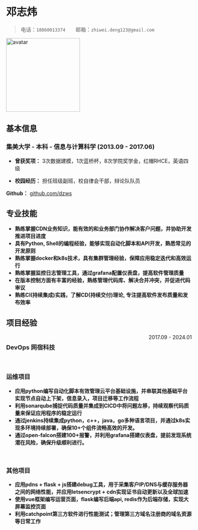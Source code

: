 # 邓志炜

> 电话：`18860013374`&emsp;&emsp;邮箱：`zhiwei.deng123@gmail.com`

<img src="https://avatars.githubusercontent.com/u/583231?v=4" alt="avatar" width="200" height="200">

## 基本信息

### 集美大学 - 本科 - 信息与计算科学 (2013.09 - 2017.06)

- **曾获奖项：** 3次数据建模，1次蓝桥杯，8次学院奖学金，红帽RHCE，英语四级

- **校园经历：** 担任班级副班，校自律会干部，辩论队队员

**Github：** [github.com/dzws](https://github.com/dzws)&ensp;

## 专业技能
- **熟练掌握CDN业务知识，能有效的和业务部门协作解决客户问题，并协助开发推进项目进度**
- **具有Python, Shell的编程经验，能够实现自动化脚本和API开发，熟悉常见的开发原则**
- **熟练掌握docker和k8s技术，具有集群管理经验，保障应用稳定迭代和高效运行**
- **熟练掌握监控日志管理工具，通过grafana配置仪表盘，提高软件管理质量**
- **在版本控制方面有丰富的经验，熟练管理代码库、解决合并冲突，并促进代码审议**
- **熟练CI(持续集成)实践，了解CD(持续交付)理论, 专注提高软件发布质量和发布效率**

## 项目经验

<div style="display: flex; justify-content: space-between;">
    <h3>DevOps 网宿科技</h3> <span style="text-align: right">2017.09 - 2024.01</span>
</div>
&nbsp;

### 运维项目
- **应用python编写自动化脚本有效管理云平台基础设施，并串联其他基础平台实现节点自动上下架，信息录入，项目迁移等工作流程**
- **利用sonarqube捕捉代码质量并集成到CICD中将问题左移，持续观察代码质量来保证应用程序的稳定运行**
- **通过jenkins持续集成python，c++，java，go多种语言项目，并通过k8s实现多环境持续部署，确保10+个组件流畅高效的开发。**
- **通过open-falcon搭建100+报警，并利用grafana搭建仪表盘，提前发现系统潜在风险，确保升级顺利进行。**


&nbsp;
### 其他项目
- **应用pdns + flask + js搭建debug工具，用于采集客户IP/DNS与缓存服务器之间的网络性能，并应用letsencrypt + cdn实现证书自动更新以及全球加速**
- **使用vue框架编写运营页面，flask编写后端api, redis作为后端存储，实现大屏幕监控页面**
- **利用catchpoint第三方软件进行性能测试；管理第三方域名注册商的域名资源等日常工作**
